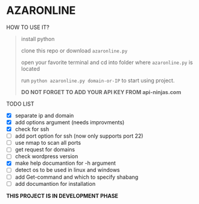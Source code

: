# AZARONLINE

HOW TO USE IT?

> install python
> 
> clone this repo or download `azaronline.py`
> 
> open your favorite terminal and cd into folder where `azaronline.py` is located
> 
> run `python azaronline.py domain-or-IP` to start using project.
>
>
>
> **DO NOT FORGET TO ADD YOUR API KEY FROM api-ninjas.com**


TODO LIST

 - [x]  separate ip and domain
 - [x] add options argument (needs improvments)
 - [x] check for ssh
 - [ ] add port option for ssh (now only supports port 22)
 - [ ] use nmap to scan all ports
 - [ ] get request for domains
 - [ ] check wordpress version
 - [x] make help documantion for -h argument
 - [ ] detect os to be used in linux and windows
 - [ ] add Get-command and which to specify shabang
 - [ ] add documantion for installation

**THIS PROJECT IS IN DEVELOPMENT PHASE**

